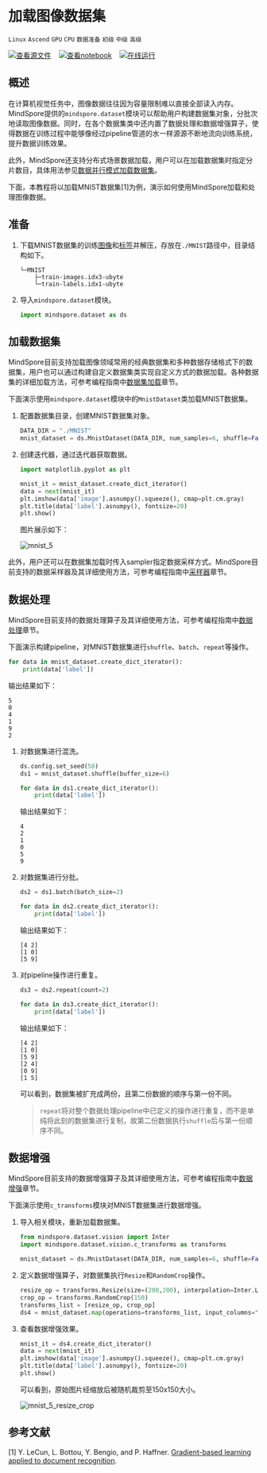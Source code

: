 # 加载图像数据集

`Linux` `Ascend` `GPU` `CPU` `数据准备` `初级` `中级` `高级`

[![查看源文件](../_static/logo_source.png)](https://gitee.com/mindspore/docs/blob/r1.1/tutorials/training/source_zh_cn/use/load_dataset_image.md)
&nbsp;&nbsp;
[![查看notebook](../_static/logo_notebook.png)](https://mindspore-website.obs.cn-north-4.myhuaweicloud.com/notebook/r1.1/mindspore_loading_image_dataset.ipynb)
&nbsp;&nbsp;
[![在线运行](../_static/logo_modelarts.png)](https://console.huaweicloud.com/modelarts/?region=cn-north-4#/notebook/loading?share-url-b64=aHR0cHM6Ly9vYnMuZHVhbHN0YWNrLmNuLW5vcnRoLTQubXlodWF3ZWljbG91ZC5jb20vbWluZHNwb3JlLXdlYnNpdGUvbm90ZWJvb2svbW9kZWxhcnRzL21pbmRzcG9yZV9sb2FkaW5nX2ltYWdlX2RhdGFzZXQuaXB5bmI=&image_id=65f636a0-56cf-49df-b941-7d2a07ba8c8c)

## 概述

在计算机视觉任务中，图像数据往往因为容量限制难以直接全部读入内存。MindSpore提供的`mindspore.dataset`模块可以帮助用户构建数据集对象，分批次地读取图像数据。同时，在各个数据集类中还内置了数据处理和数据增强算子，使得数据在训练过程中能够像经过pipeline管道的水一样源源不断地流向训练系统，提升数据训练效果。

此外，MindSpore还支持分布式场景数据加载，用户可以在加载数据集时指定分片数目，具体用法参见[数据并行模式加载数据集](https://www.mindspore.cn/tutorial/training/zh-CN/r1.1/advanced_use/distributed_training_ascend.html#id6)。

下面，本教程将以加载MNIST数据集[1]为例，演示如何使用MindSpore加载和处理图像数据。

## 准备

1. 下载MNIST数据集的训练[图像](http://yann.lecun.com/exdb/mnist/train-images-idx3-ubyte.gz)和[标签](http://yann.lecun.com/exdb/mnist/train-labels-idx1-ubyte.gz)并解压，存放在`./MNIST`路径中，目录结构如下。

    ```text
    └─MNIST
        ├─train-images.idx3-ubyte
        └─train-labels.idx1-ubyte
    ```

2. 导入`mindspore.dataset`模块。

    ```python
    import mindspore.dataset as ds
    ```

## 加载数据集

MindSpore目前支持加载图像领域常用的经典数据集和多种数据存储格式下的数据集，用户也可以通过构建自定义数据集类实现自定义方式的数据加载。各种数据集的详细加载方法，可参考编程指南中[数据集加载](https://www.mindspore.cn/doc/programming_guide/zh-CN/r1.1/dataset_loading.html)章节。

下面演示使用`mindspore.dataset`模块中的`MnistDataset`类加载MNIST数据集。

1. 配置数据集目录，创建MNIST数据集对象。

    ```python
    DATA_DIR = "./MNIST"
    mnist_dataset = ds.MnistDataset(DATA_DIR, num_samples=6, shuffle=False)
    ```

2. 创建迭代器，通过迭代器获取数据。

    ```python
    import matplotlib.pyplot as plt

    mnist_it = mnist_dataset.create_dict_iterator()
    data = next(mnist_it)
    plt.imshow(data['image'].asnumpy().squeeze(), cmap=plt.cm.gray)
    plt.title(data['label'].asnumpy(), fontsize=20)
    plt.show()
    ```

    图片展示如下：

    ![mnist_5](./images/mnist_5.png)

此外，用户还可以在数据集加载时传入sampler指定数据采样方式。MindSpore目前支持的数据采样器及其详细使用方法，可参考编程指南中[采样器](https://www.mindspore.cn/doc/programming_guide/zh-CN/r1.1/sampler.html)章节。

## 数据处理

MindSpore目前支持的数据处理算子及其详细使用方法，可参考编程指南中[数据处理](https://www.mindspore.cn/doc/programming_guide/zh-CN/r1.1/pipeline.html)章节。

下面演示构建pipeline，对MNIST数据集进行`shuffle`、`batch`、`repeat`等操作。

```python
for data in mnist_dataset.create_dict_iterator():
    print(data['label'])
```

输出结果如下：

```text
5
0
4
1
9
2
```

1. 对数据集进行混洗。

    ```python
    ds.config.set_seed(58)
    ds1 = mnist_dataset.shuffle(buffer_size=6)

    for data in ds1.create_dict_iterator():
        print(data['label'])
    ```

    输出结果如下：

    ```text
    4
    2
    1
    0
    5
    9
    ```

2. 对数据集进行分批。

    ```python
    ds2 = ds1.batch(batch_size=2)

    for data in ds2.create_dict_iterator():
        print(data['label'])
    ```

    输出结果如下：

    ```text
    [4 2]
    [1 0]
    [5 9]
    ```

3. 对pipeline操作进行重复。

    ```python
    ds3 = ds2.repeat(count=2)

    for data in ds3.create_dict_iterator():
        print(data['label'])
    ```

    输出结果如下：

    ```text
    [4 2]
    [1 0]
    [5 9]
    [2 4]
    [0 9]
    [1 5]
    ```

    可以看到，数据集被扩充成两份，且第二份数据的顺序与第一份不同。

    > `repeat`将对整个数据处理pipeline中已定义的操作进行重复，而不是单纯将此刻的数据集进行复制，故第二份数据执行`shuffle`后与第一份顺序不同。

## 数据增强

MindSpore目前支持的数据增强算子及其详细使用方法，可参考编程指南中[数据增强](https://www.mindspore.cn/doc/programming_guide/zh-CN/r1.1/augmentation.html)章节。

下面演示使用`c_transforms`模块对MNIST数据集进行数据增强。

1. 导入相关模块，重新加载数据集。

    ```python
    from mindspore.dataset.vision import Inter
    import mindspore.dataset.vision.c_transforms as transforms

    mnist_dataset = ds.MnistDataset(DATA_DIR, num_samples=6, shuffle=False)
    ```

2. 定义数据增强算子，对数据集执行`Resize`和`RandomCrop`操作。

    ```python
    resize_op = transforms.Resize(size=(200,200), interpolation=Inter.LINEAR)
    crop_op = transforms.RandomCrop(150)
    transforms_list = [resize_op, crop_op]
    ds4 = mnist_dataset.map(operations=transforms_list, input_columns="image")
    ```

3. 查看数据增强效果。

    ```python
    mnist_it = ds4.create_dict_iterator()
    data = next(mnist_it)
    plt.imshow(data['image'].asnumpy().squeeze(), cmap=plt.cm.gray)
    plt.title(data['label'].asnumpy(), fontsize=20)
    plt.show()
    ```

    可以看到，原始图片经缩放后被随机裁剪至150x150大小。

    ![mnist_5_resize_crop](./images/mnist_5_resize_crop.png)

## 参考文献

[1] Y. LeCun, L. Bottou, Y. Bengio, and P. Haffner. [Gradient-based learning applied to document recognition](http://yann.lecun.com/exdb/publis/pdf/lecun-98.pdf).
